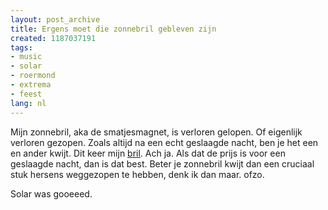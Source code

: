 ```yaml
---
layout: post_archive
title: Ergens moet die zonnebril gebleven zijn
created: 1187037191
tags:
- music
- solar
- roermond
- extrema
- feest
lang: nl
---
```

Mijn zonnebril, aka de smatjesmagnet, is verloren gelopen. Of eigenlijk verloren gezopen. Zoals altijd na een echt geslaagde nacht, ben je het een en ander kwijt. Dit keer mijn [bril](http://www.flickr.com/photos/rudydekok/1102523147/in/photostream/). Ach ja. Als dat de prijs is voor een geslaagde nacht, dan is dat best. Beter je zonnebril kwijt dan een cruciaal stuk hersens weggezopen te hebben, denk ik dan maar. ofzo.

Solar was gooeeed. 
